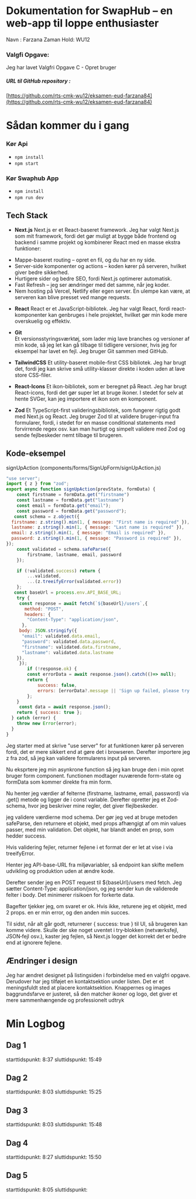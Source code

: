 # Dokumentation for SwapHub – en web-app til loppe enthusiaster
 Navn : Farzana Zaman 
 Hold: WU12

### Valgfi Opgave: 
Jeg har lavet Valgfri Opgave C - Opret bruger

##### URL til GitHub repository : 
[https://github.com/rts-cmk-wu12/eksamen-eud-farzana84](https://github.com/rts-cmk-wu12/eksamen-eud-farzana84)
# Sådan kommer du i gang  
### Kør Api
- `npm install`
- `npm start`
### Kør Swaphub App
- `npm install`
- `npm run dev`
 
 ## Tech Stack 

* **Next.js**
Next.js er et React-baseret framework. Jeg har valgt Next.js som mit framework, fordi det gør muligt at bygge både frontend og backend i samme projekt og kombinerer React med en masse ekstra funktioner:  
- Mappe-baseret routing – opret en fil, og du har en ny side.  
- Server-side komponenter og actions – koden kører på serveren, hvilket giver bedre sikkerhed.
- Hurtigere sider og bedre SEO, fordi Next.js optimerer automatisk.  
- Fast Refresh – jeg ser ændringer med det samme, når jeg koder.  
- Nem hosting på Vercel, Netlify eller egen server.
En ulempe kan være, at serveren kan blive presset ved mange requests.

* **React**
React er et JavaScript-bibliotek. Jeg har valgt React, fordi react-komponenter kan genbruges i hele projektet, hvilket gør min kode mere overskuelig og effektiv.

* **Git**  
Et versionsstyringsværktøj, som lader mig lave branches og versioner af min kode, så jeg let kan gå tilbage til tidligere versioner, hvis jeg for eksempel har lavet en fejl. Jeg bruger Git sammen med GitHub.

* **TailwindCSS**
Et utility-baseret mobile-first CSS bibliotek. Jeg har brugt det, fordi jeg kan skrive små utility-klasser direkte i koden uden at lave store CSS-filer.  

* **React-Icons** 
Et ikon-bibliotek, som er beregnet på React. Jeg har brugt React-icons, fordi det gør super let at bruge ikoner. I stedet for selv at hente SVGer, kan jeg importere et ikon som en komponent.   

* **Zod** 
Et TypeScript-first valideringsbibliotek, som fungerer rigtig godt med Next.js og React. Jeg bruger Zod til at validere bruger-input fra formularer, fordi, i stedet for en masse conditional statements med forvirrende regex osv. kan man hurtigt og simpelt validere med Zod og sende fejlbeskeder nemt tilbage til brugeren.

## Kode-eksempel
signUpAction (components/forms/SignUpForm/signUpAction.js)
```jsx
"use server";
import { z } from "zod";
export async function signUpAction(prevState, formData) {
    const firstname = formData.get("firstname")
    const lastname = formData.get("lastname")
    const email = formData.get("email");
    const password = formData.get("password");
   const schema = z.object({
  firstname: z.string().min(1, { message: "First name is required" }),
  lastname: z.string().min(1, { message: "Last name is required" }),
  email: z.string().min(1, { message: "Email is required" }),
  password: z.string().min(1, { message: "Password is required" }),
});
    const validated = schema.safeParse({
        firstname, lastname, email, password
    });

    if (!validated.success) return {
        ...validated,
        ...(z.treeifyError(validated.error))
    };
   const baseUrl = process.env.API_BASE_URL;
    try {
     const response = await fetch(`${baseUrl}/users`,{
       method: "POST",
       headers: {
        "Content-Type": "application/json",
      },
     body: JSON.stringify({
      "email": validated.data.email,
      "password": validated.data.password,
      "firstname": validated.data.firstname,
      "lastname": validated.data.lastname
    }),
     });
        if (!response.ok) {
        const errorData = await response.json().catch(()=> null);
        return {
            success: false,
            errors: [errorData?.message || 'Sign up failed, please try again']
        };
    }
     const data = await response.json();
    return { success: true };
  } catch (error) {
    throw new Error(error);
  }
}
```
Jeg starter med at skrive "use server" for at funktionen kører på serveren fordi, det er mere sikkert end at gøre det i browseren.
Derefter importere jeg z fra zod, så jeg kan validere formularens input på serveren. 

Nu eksprtere jeg min asynkrone function så jeg kan bruge den i min opret bruger form component. functionen modtager nuværende form-state og formData som kommer direkte fra min form.

Nu henter jeg værdier af felterne (firstname, lastname, email, password) via .get() metode og ligger de i const variable.
Derefter opretter jeg et Zod‐schema, hvor jeg beskriver mine regler, det giver flejlbeskeder.

jeg validere værdierne mod schema. Der gør jeg ved at bruge metoden safeParse, den returnere et objekt, med props afhængigt af om min values passer, med min validation. Det objekt, har blandt andet en prop, som hedder success. 

Hvis validering fejler, returner fejlene i et format der er let at vise i via treeifyError.

Henter jeg API-base-URL fra miljøvariabler, så endpoint kan skifte mellem udvikling og produktion uden at ændre kode.

Derefter sender jeg en POST request til ${baseUrl}/users med fetch. Jeg sætter Content-Type: application/json, og jeg sender kun de validerede felter i body. Det minimerer risikoen for forkerte data.

Bagefter tjekker jeg, om svaret er ok. Hvis ikke, returene jeg et objekt, med 2 props. en er min error, og den anden min succes. 

Til sidst, når alt går godt, returnerer { success: true } til UI, så brugeren kan komme videre. Skulle der ske noget uventet i try‐blokken (netværksfejl, JSON‐fejl osv.), kaster jeg fejlen, så Next.js logger det korrekt det er bedre end at ignorere fejlene.

## Ændringer i design
Jeg har ændret designet på listingsiden i forbindelse med en valgfri opgave. Derudover har jeg tilføjet en kontaktsektion under listen. Det er et meningsfuldt sted at placere kontaktsektion. Knappernes og images baggrundsfarve er justeret, så den matcher ikoner og logo, det giver et mere sammenhængende og professionelt udtryk 

# Min Logbog

## Dag 1
starttidspunkt: 8:37
sluttidspunkt: 15:49

## Dag 2
starttidspunkt: 8:03
sluttidspunkt: 15:25

## Dag 3
starttidspunkt: 8:03
sluttidspunkt: 15:48

## Dag 4
starttidspunkt: 8:27
sluttidspunkt: 15:50

## Dag 5
starttidspunkt: 8:05
sluttidspunkt:  

